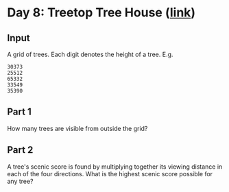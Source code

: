 # Day 8: Treetop Tree House ([link](https://adventofcode.com/2022/day/8))

## Input
A grid of trees. Each digit denotes the height of a tree. E.g.
```
30373
25512
65332
33549
35390
```

## Part 1
How many trees are visible from outside the grid?
## Part 2
A tree's scenic score is found by multiplying together its viewing distance in each of the four directions. What is the highest scenic score possible for any tree?